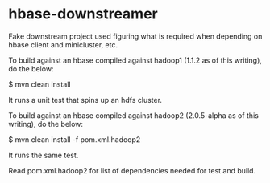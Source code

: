 hbase-downstreamer
==================

Fake downstream project used figuring what is required when depending on hbase client and minicluster, etc.

To build against an hbase compiled against hadoop1 (1.1.2 as of this writing), do the below:

  $ mvn clean install

It runs a unit test that spins up an hdfs cluster.

To build against an hbase compiled against hadoop2 (2.0.5-alpha as of this writing), do the below:

  $ mvn clean install -f pom.xml.hadoop2

It runs the same test.

Read pom.xml.hadoop2 for list of dependencies needed for test and build.
